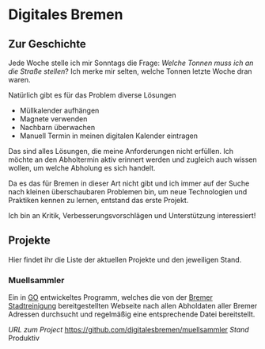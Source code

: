 # Digitales Bremen

## Zur Geschichte

Jede Woche stelle ich mir Sonntags die Frage: _Welche Tonnen muss ich an die Straße stellen_? Ich merke mir selten, 
welche Tonnen letzte Woche dran waren.  

Natürlich gibt es für das Problem diverse Lösungen

* Müllkalender aufhängen
* Magnete verwenden
* Nachbarn überwachen
* Manuell Termin in meinen digitalen Kalender eintragen

Das sind alles Lösungen, die meine Anforderungen nicht erfüllen. Ich möchte an den Abholtermin aktiv erinnert werden und 
zugleich auch wissen wollen, um welche Abholung es sich handelt.

Da es das für Bremen in dieser Art nicht gibt und ich immer auf der Suche nach kleinen überschaubaren Problemen bin, um 
neue Technologien und Praktiken kennen zu lernen, entstand das erste Projekt.

Ich bin an Kritik, Verbesserungsvorschlägen und Unterstützung interessiert!

## Projekte

Hier findet ihr die Liste der aktuellen Projekte und den jeweiligen Stand. 

### Muellsammler

Ein in [GO](https://golang.org/) entwickeltes Programm, welches die von der 
[Bremer Stadtreinigung](https://www.die-bremer-stadtreinigung.de/) bereitgestellten Webseite nach allen Abholdaten aller
Bremer Adressen durchsucht und regelmäßig eine entsprechende Datei bereitstellt. 

*URL zum Project* https://github.com/digitalesbremen/muellsammler
*Stand* Produktiv